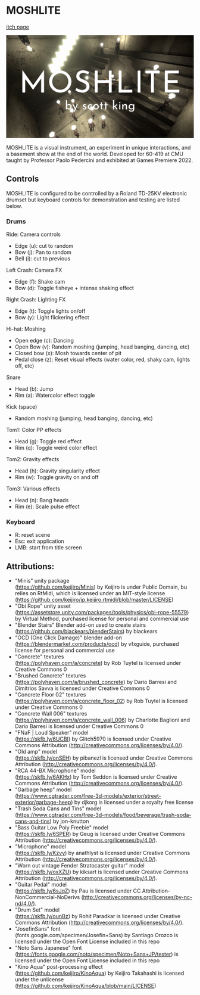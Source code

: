 # MOSHLITE

[itch page](https://scottking.itch.io/moshlite)

![Screen Shot](Screenshot.png)

MOSHLITE is a visual instrument, an experiment in unique interactions, and a basement show at the end of the world. 
Developed for 60-419 at CMU taught by Professor Paolo Pedercini and exhibited at Games Premiere 2022.<br>

## Controls

MOSHLITE is configured to be controlled by a Roland TD-25KV electronic drumset but keyboard controls for demonstration and testing are listed below. <br>


### Drums
Ride: Camera controls
- Edge (u): cut to random
- Bow (j): Pan to random
- Bell (i): cut to previous

Left Crash: Camera FX
- Edge (f): Shake cam
- Bow (d): Toggle fisheye + intense shaking effect

Right Crash: Lighting FX
- Edge (t): Toggle lights on/off
- Bow (y): Light flickering effect

Hi-hat: Moshing
- Open edge (c): Dancing
- Open Bow (v): Random moshing (jumping, head banging, dancing, etc)
- Closed bow (x): Mosh towards center of pit 
- Pedal close (z): Reset visual effects (water color, red, shaky cam, lights off, etc)

Snare
- Head (b): Jump
- Rim (a): Watercolor effect toggle

Kick (space)
- Random moshing (jumping, head banging, dancing, etc)

Tom1: Color PP effects
- Head (g): Toggle red effect
- Rim (q): Toggle weird color effect

Tom2: Gravity effects
- Head (h): Gravity singularity effect
- Rim (w): Toggle gravity on and off

Tom3: Various effects
- Head (n): Bang heads
- Rim (e): Scale pulse effect

### Keyboard
- R: reset scene
- Esc: exit application
- LMB: start from title screen


## Attributions:
- "Minis" unity package <br>
	(https://github.com/keijiro/Minis) by Keijiro is under Public Domain, 
	bu relies on RtMidi, which is licensed under an MIT-style license (https://github.com/keijiro/jp.keijiro.rtmidi/blob/master/LICENSE)
- "Obi Rope" unity asset <br>
	(https://assetstore.unity.com/packages/tools/physics/obi-rope-55579) by Virtual Method, purchased license for personal and commercial use
- "Blender Stairs" Blender add-on used to create stairs <br> 
	(https://github.com/blackears/blenderStairs) by blackears
- "OCD (One Click Damage)" blender add-on <br>
	(https://blendermarket.com/products/ocd) by vfxguide, purchased license for personal and commercial use 
- "Concrete" textures <br>
	(https://polyhaven.com/a/concrete) by Rob Tuytel is licensed under Creative Commons 0
- "Brushed Concrete" textures <br>
	(https://polyhaven.com/a/brushed_concrete) by Dario Barresi and Dimitrios Savva is licensed under Creative Commons 0
- "Concrete Floor 02" textures <br>
	(https://polyhaven.com/a/concrete_floor_02) by Rob Tuytel is licensed under Creative Commons 0
- "Concrete Wall 006" textures <br>
	(https://polyhaven.com/a/concrete_wall_006) by Charlotte Baglioni and Dario Barresi is licensed under Creative Commons 0
- "FNaF | Loud Speaker" model <br>
	(https://skfb.ly/6UCBI) by Glitch5970 is licensed under Creative Commons Attribution (http://creativecommons.org/licenses/by/4.0/).
- "Old amp" model <br> 
	(https://skfb.ly/onSEH) by pibanezl is licensed under Creative Commons Attribution (http://creativecommons.org/licenses/by/4.0/).
- "RCA 44-BX Microphone" model <br>
	(https://skfb.ly/6AKHx) by Tom Seddon is licensed under Creative Commons Attribution (http://creativecommons.org/licenses/by/4.0/).
- "Garbage heep" model <br>
	(https://www.cgtrader.com/free-3d-models/exterior/street-exterior/garbage-heep) by djkorg is licensed under a royalty free license
- "Trash Soda Cans and Tins" model <br>
	(https://www.cgtrader.com/free-3d-models/food/beverage/trash-soda-cans-and-tins) by jon-knutton
- "Bass Guitar Low Poly Freebie" model <br>
	(https://skfb.ly/6SPER) by Geug is licensed under Creative Commons Attribution (http://creativecommons.org/licenses/by/4.0/).
- "Microphone" model <br> 
	(https://skfb.ly/Kzvy) by anathlyst is licensed under Creative Commons Attribution (http://creativecommons.org/licenses/by/4.0/).
- "Worn out vintage Fender Stratocaster guitar" model <br>
	(https://skfb.ly/oxXZU) by kiksart is licensed under Creative Commons Attribution (http://creativecommons.org/licenses/by/4.0/).
- "Guitar Pedal" model <br> 
	(https://skfb.ly/6sJqZ) by Pau is licensed under CC Attribution-NonCommercial-NoDerivs (http://creativecommons.org/licenses/by-nc-nd/4.0/).
- "Drum Set" model <br>
	(https://skfb.ly/ounBz) by Rohit Paradkar is licensed under Creative Commons Attribution (http://creativecommons.org/licenses/by/4.0/).
- "JosefinSans" font <br>
	(fonts.google.com/specimen/Josefin+Sans) by Santiago Orozco is licensed under the Open Font License included in this repo
- "Noto Sans Japanese" font <br>
	(https://fonts.google.com/noto/specimen/Noto+Sans+JP/tester) is licensed under the Open Font License included in this repo 
- "Kino Aqua" post-processing effect <br>
	(https://github.com/keijiro/KinoAqua) by Keijiro Takahashi is licensed under the unlicense (https://github.com/keijiro/KinoAqua/blob/main/LICENSE)
